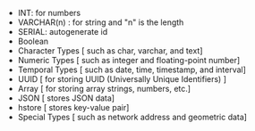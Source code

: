 - INT: for numbers
- VARCHAR(n) : for string and "n" is the length 
- SERIAL: autogenerate id 
- Boolean
- Character Types [ such as char, varchar, and text]
- Numeric Types [ such as integer and floating-point number]
- Temporal Types [ such as date, time, timestamp, and interval]
- UUID [ for storing UUID (Universally Unique Identifiers) ]
- Array [ for storing array strings, numbers, etc.]
- JSON [ stores JSON data]
- hstore [ stores key-value pair]
- Special Types [ such as network address and geometric data]
